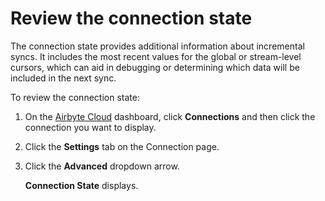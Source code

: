 # Review the connection state

The connection state provides additional information about incremental syncs. It includes the most recent values for the global or stream-level cursors, which can aid in debugging or determining which data will be included in the next sync. 

To review the connection state:
1. On the [Airbyte Cloud](http://cloud.airbyte.io) dashboard, click **Connections** and then click the connection you want to display.

2. Click the **Settings** tab on the Connection page.

3. Click the **Advanced** dropdown arrow. 

    **Connection State** displays.
